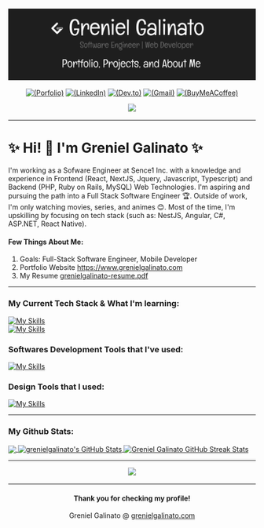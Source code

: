 [![Header](https://github.com/grenielgalinato/grenielgalinato/blob/main/github_hero.png "Header")](https://grenielgalinato.com)
<div align="center">

[![(Porfolio)](https://img.shields.io/badge/website-07C160?style=for-the-badge&logo=About.me&logoColor=white)](https://www.grenielgalinato.com)
[![(LinkedIn)](https://img.shields.io/badge/LinkedIn-0077B5?style=for-the-badge&logo=linkedin&logoColor=white)](https://www.linkedin.com/in/grenielgalinato/)
[![(Dev.to)](https://img.shields.io/badge/dev.to-000000?style=for-the-badge&logo=devdotto&logoColor=white)](https://dev.to/grenielgalinato)
[![(Gmail)](https://img.shields.io/badge/Gmail-D14836?style=for-the-badge&logo=gmail&logoColor=white)](mailto:greniel.galinato@gmail.com)
[![(BuyMeACoffee)](https://img.shields.io/badge/Buy_Me_A_Coffee-FFDD00?style=for-the-badge&logo=buy-me-a-coffee&logoColor=black)](https://buymeacoffee.com/grenielgalinato)

</div>
<div align="center">
   
![](https://komarev.com/ghpvc/?username=grenielxdevs&color=green)

</div>

***

<h1 align="left">✨ Hi! 👋  I'm Greniel Galinato ✨</h1>

<p align="left">I'm working as a Sofware Engineer at Sence1 Inc. with a knowledge and experience in Frontend (React, NextJS, Jquery, Javascript, Typescript) and Backend (PHP, Ruby on Rails, MySQL) Web Technologies. I'm aspiring and pursuing the path into a Full Stack Software Engineer 🏆. Outside of work, I'm only watching movies, series, and animes 😊. Most of the time, I'm upskilling by focusing on tech stack (such as: NestJS, Angular, C#, ASP.NET, React Native).</p>



<h4>Few Things About Me:</h4>

1. Goals: Full-Stack Software Engineer, Mobile Developer
2. Portfolio Website <a target="_blank" href="https://www.grenielgalinato.com">https://www.grenielgalinato.com</a>
3. My Resume <a target="_blank" href="https://grenielgalinato.com/assets/grenielgalinato-resume-BMNC-dzB.pdf">grenielgalinato-resume.pdf</a>
   
***

<h3 align="left">My Current Tech Stack & What I'm learning:</h3>

[![My Skills](https://skillicons.dev/icons?i=ts,nestjs,react,nextjs,docker,mysql&perline=10)](https://skillicons.dev)<br>
[![My Skills](https://skillicons.dev/icons?i=angular,cs,dotnet,azure,postgresql&perline=10)](https://skillicons.dev)

<h3 align="left">Softwares Development Tools that I've used:</h3>

[![My Skills](https://skillicons.dev/icons?i=ts,js,html,css,jquery,react,redux,nextjs,bootstrap,tailwind,flutter,androidstudio,java,ruby,rails,wordpress,php,postgres,mysql,python,django,mongodb,firebase,docker,vscode,idea,postman&perline=10)](https://skillicons.dev)

<h3 align="left">Design Tools that I used:</h3>

[![My Skills](https://skillicons.dev/icons?i=figma,ps,blender&perline=10)](https://skillicons.dev)

***

<h3 align="left">My Github Stats:</h3>

<a href="https://github.com/grenielgalinato/grenielgalinato">
  <img align="center" src="https://github-readme-stats.vercel.app/api/top-langs/?username=grenielgalinato&hide=java,html,tex&title_color=ffffff&text_color=c9cacc&icon_color=2bbc8a&bg_color=1d1f21&langs_count=3" />
</a>
<a href="https://github.com/grenielgalinato/grenielgalinato">
  <img align="center" src="https://github-readme-stats.vercel.app/api?username=grenielgalinato&show_icons=true&line_height=27&count_private=true&title_color=ffffff&text_color=c9cacc&icon_color=2bbc8a&bg_color=1d1f21" alt="grenielgalinato's GitHub Stats" />
</a>
<a href="https://github.com/grenielgalinato/grenielgalinato">
  <img align="center" src="https://streak-stats.demolab.com/?user=grenielgalinato&theme=dark&background=1d1f21" alt="Greniel Galinato GitHub Streak Stats" />
</a>

***

<div align="center">
   
![](https://github.com/grenielgalinato/grenielgalinato/blob/main/rengoku.gif)

</div>

***

<h4 align="center">Thank you for checking my profile! </h4>
<p align="center">Greniel Galinato @ <a target="_blank" href="https://www.grenielgalinato.com">grenielgalinato.com</a></p>
